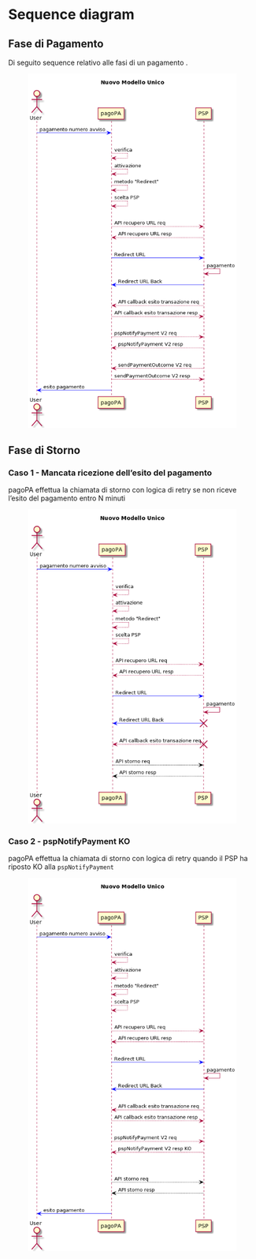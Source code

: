 # Sequence diagram

## Fase di Pagamento <a href="#sequence-diagram-fase-di-pagamento" id="sequence-diagram-fase-di-pagamento"></a>

Di seguito sequence relativo alle fasi di un pagamento .

<figure><img src=".gitbook/assets/redirect.png" alt=""><figcaption></figcaption></figure>

## Fase di Storno <a href="#sequence-diagram-fase-di-storno" id="sequence-diagram-fase-di-storno"></a>

### Caso 1 - Mancata ricezione dell’esito del pagamento <a href="#caso-1-mancata-ricezione-dellesito-del-pagamento" id="caso-1-mancata-ricezione-dellesito-del-pagamento"></a>

pagoPA effettua la chiamata di storno con logica di retry se non riceve l’esito del pagamento entro N minuti

<figure><img src=".gitbook/assets/storno1.png" alt=""><figcaption></figcaption></figure>

### Caso 2 - pspNotifyPayment KO <a href="#caso-3-pspnotifypayment-ko" id="caso-3-pspnotifypayment-ko"></a>

pagoPA effettua la chiamata di storno con logica di retry quando il PSP ha riposto KO alla `pspNotifyPayment`



<figure><img src=".gitbook/assets/storno2.png" alt=""><figcaption></figcaption></figure>
